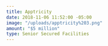 ```yaml
---
title: Apptricity
date: 2018-11-06 11:52:00 -05:00
image: "/uploads/apptricity%203.png"
amount: "$5 million"
type: Senior Secured Facilities
---
```


